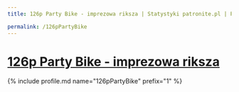 ```yaml
---
title: 126p Party Bike - imprezowa riksza | Statystyki patronite.pl | Patromierz

permalink: /126pPartyBike
---
```


# [126p Party Bike - imprezowa riksza](https://patronite.pl/126pPartyBike)

{% include profile.md name="126pPartyBike" prefix="1" %}
